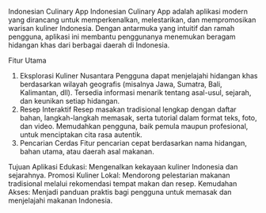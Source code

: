 Indonesian Culinary App
Indonesian Culinary App adalah aplikasi modern yang dirancang untuk memperkenalkan, melestarikan, dan mempromosikan warisan kuliner Indonesia. Dengan antarmuka yang intuitif dan ramah pengguna, aplikasi ini membantu penggunanya menemukan beragam hidangan khas dari berbagai daerah di Indonesia.

Fitur Utama
1. Eksplorasi Kuliner Nusantara
  Pengguna dapat menjelajahi hidangan khas berdasarkan wilayah geografis (misalnya Jawa, Sumatra, Bali, Kalimantan, dll).
Tersedia informasi menarik tentang asal-usul, sejarah, dan keunikan setiap hidangan.
2. Resep Interaktif
  Resep masakan tradisional lengkap dengan daftar bahan, langkah-langkah memasak, serta tutorial dalam format teks, foto, dan video.
Memudahkan pengguna, baik pemula maupun profesional, untuk menciptakan cita rasa autentik.
3. Pencarian Cerdas
  Fitur pencarian cepat berdasarkan nama hidangan, bahan utama, atau daerah asal makanan.

Tujuan Aplikasi
Edukasi: Mengenalkan kekayaan kuliner Indonesia dan sejarahnya.
Promosi Kuliner Lokal: Mendorong pelestarian makanan tradisional melalui rekomendasi tempat makan dan resep.
Kemudahan Akses: Menjadi panduan praktis bagi pengguna untuk memasak dan menjelajahi makanan Indonesia.
